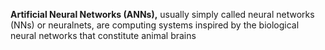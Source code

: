 **Artificial Neural Networks (ANNs),** usually simply called neural networks (NNs) or neuralnets, are computing systems inspired by the biological neural networks that constitute animal brains